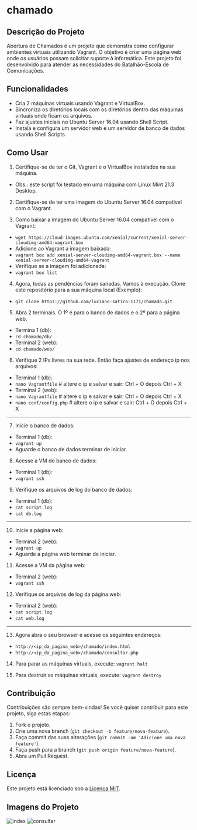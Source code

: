 # chamado

## Descrição do Projeto
Abertura de Chamados é um projeto que demonstra como configurar ambientes virtuais utilizando Vagrant.
O objetivo é criar uma página web onde os usuários possam solicitar suporte à informática.
Este projeto foi desenvolvido para atender as necessidades do Batalhão-Escola de Comunicações.

## Funcionalidades
- Cria 2 máquinas virtuais usando Vagrant e VirtualBox.
- Sincroniza os diretórios locais com os diretórios dentro das máquinas virtuais onde ficam os arquivos.
- Faz ajustes iniciais no Ubuntu Server 16.04 usando Shell Script.
- Instala e configura um servidor web e um servidor de banco de dados usando Shell Scripts.

## Como Usar
1. Certifique-se de ter o Git, Vagrant e o VirtualBox instalados na sua máquina.
- Obs.: este script foi testado em uma máquina com Linux Mint 21.3 Desktop.

2. Certifique-se de ter uma imagem do Ubuntu Server 16.04 compatível com o Vagrant.

3. Como baixar a imagem do Ubuntu Server 16.04 compatível com o Vagrant:
- `wget https://cloud-images.ubuntu.com/xenial/current/xenial-server-cloudimg-amd64-vagrant.box`
- Adicione ao Vagrant a imagem baixada:
- `vagrant box add xenial-server-cloudimg-amd64-vagrant.box --name xenial-server-cloudimg-amd64-vagrant`
- Verifique se a imagem foi adicionada:
- `vagrant box list`

4. Agora, todas as pendências foram sanadas. Vamos à execução. Clone este repositório para a sua máquina local (Exemplo):
- `git clone https://github.com/luciano-satiro-1171/chamado.git`

5. Abra 2 terminais. O 1º é para o banco de dados e o 2º para a página web.
- Termina 1 (db):
- `cd chamado/db/`
- Terminal 2 (web):
- `cd chamado/web/`

6. Verifique 2 IPs livres na sua rede. Então faça ajustes de endereço ip nos arquivos:
- Terminal 1 (db):
- `nano Vagrantfile` # altere o ip e salvar e sair: Ctrl + O depois Ctrl + X
- Terminal 2 (web):
- `nano Vagrantfile` # altere o ip e salvar e sair: Ctrl + O depois Ctrl + X
- `nano conf/config.php` # altere o ip e salvar e sair: Ctrl + O depois Ctrl + X
___
7. Inicie o banco de dados:
- Terminal 1 (db):
- `vagrant up`
- Aguarde o banco de dados terminar de iniciar.

8. Acesse a VM do banco de dados:
- Terminal 1 (db):
- `vagrant ssh`

9. Verifique os arquivos de log do banco de dados:
- Terminal 1 (db):
- `cat script.log`
- `cat db.log`
___
10. Inicie a página web:
- Terminal 2 (web):
- `vagrant up`
- Aguarde a página web terminar de iniciar.

11. Acesse a VM da página web:
- Terminal 2 (web):
- `vagrant ssh`

12. Verifique os arquivos de log da página web:
- Terminal 2 (web):
- `cat script.log`
- `cat web.log`
___
13. Agora abra o seu browser e acesse os seguintes endereços:
- `http://<ip_da_pagina_web>/chamado/index.html`
- `http://<ip_da_pagina_web>/chamado/consultar.php`

14. Para parar as máquinas virtuais, execute: `vagrant halt`

15. Para destruir as máquinas virtuais, execute: `vagrant destroy`

## Contribuição
Contribuições são sempre bem-vindas! Se você quiser contribuir para este projeto, siga estas etapas:
1. Fork o projeto.
2. Crie uma nova branch (`git checkout -b feature/nova-feature`).
3. Faça commit das suas alterações (`git commit -am 'Adicione uma nova feature'`).
4. Faça push para a branch (`git push origin feature/nova-feature`).
5. Abra um Pull Request.

## Licença
Este projeto está licenciado sob a [Licença MIT](https://opensource.org/licenses/MIT).

## Imagens do Projeto
![index](https://github.com/user-attachments/assets/4e496b51-e6b8-4bf8-8619-fdbcbbed2e86)
![consultar](https://github.com/user-attachments/assets/ccb5b59b-3c4f-49d6-92e1-ef2111aa4b01)
